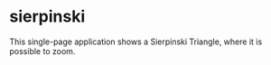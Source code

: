 # sierpinski

This single-page application shows a Sierpinski Triangle, where it is possible to zoom.